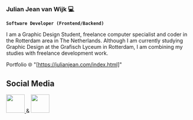 ### Julian Jean van Wijk 💻
**`Software Developer (Frontend/Backend)`**

I am a Graphic Design Student, freelance computer specialist and coder in the Rotterdam area in The Netherlands. Although I am currently studying Graphic Design at the Grafisch Lyceum in Rotterdam, I am combining my studies with freelance development work.

Portfolio 🌐 "[https://julianjean.com/index.html]"


<h2>Social Media</h2>

<p>
    <a href="https://www.linkedin.com/in/julian-van-wijk-6b480a220/">
        <img src="https://telecos.upc.edu/ca/shared/images/social/logos-rodons/linkedin-circle.png/@@images/image.png" width="50px" height="50px">
    </a>
    &
    <a href="https://github.com/jjwijk">
    <img src="https://upload.wikimedia.org/wikipedia/commons/thumb/9/91/Octicons-mark-github.svg/2048px-Octicons-mark-github.svg.png" width="50px" height="50px">
    </a>

</p>